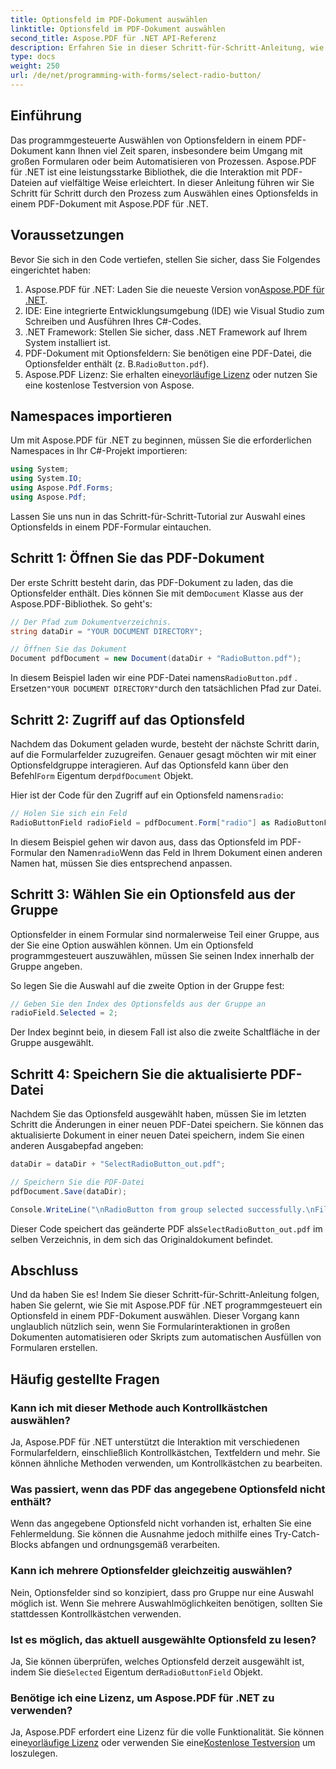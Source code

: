 ```yaml
---
title: Optionsfeld im PDF-Dokument auswählen
linktitle: Optionsfeld im PDF-Dokument auswählen
second_title: Aspose.PDF für .NET API-Referenz
description: Erfahren Sie in dieser Schritt-für-Schritt-Anleitung, wie Sie mit Aspose.PDF für .NET Optionsfelder in PDF-Dokumenten auswählen. Automatisieren Sie Formularinteraktionen ganz einfach.
type: docs
weight: 250
url: /de/net/programming-with-forms/select-radio-button/
---
```

## Einführung

Das programmgesteuerte Auswählen von Optionsfeldern in einem PDF-Dokument kann Ihnen viel Zeit sparen, insbesondere beim Umgang mit großen Formularen oder beim Automatisieren von Prozessen. Aspose.PDF für .NET ist eine leistungsstarke Bibliothek, die die Interaktion mit PDF-Dateien auf vielfältige Weise erleichtert. In dieser Anleitung führen wir Sie Schritt für Schritt durch den Prozess zum Auswählen eines Optionsfelds in einem PDF-Dokument mit Aspose.PDF für .NET. 

## Voraussetzungen

Bevor Sie sich in den Code vertiefen, stellen Sie sicher, dass Sie Folgendes eingerichtet haben:

1.  Aspose.PDF für .NET: Laden Sie die neueste Version von[Aspose.PDF für .NET](https://releases.aspose.com/pdf/net/).
2. IDE: Eine integrierte Entwicklungsumgebung (IDE) wie Visual Studio zum Schreiben und Ausführen Ihres C#-Codes.
3. .NET Framework: Stellen Sie sicher, dass .NET Framework auf Ihrem System installiert ist.
4.  PDF-Dokument mit Optionsfeldern: Sie benötigen eine PDF-Datei, die Optionsfelder enthält (z. B.`RadioButton.pdf`).
5.  Aspose.PDF Lizenz: Sie erhalten eine[vorläufige Lizenz](https://purchase.aspose.com/temporary-license/) oder nutzen Sie eine kostenlose Testversion von Aspose.

## Namespaces importieren

Um mit Aspose.PDF für .NET zu beginnen, müssen Sie die erforderlichen Namespaces in Ihr C#-Projekt importieren:

```csharp
using System;
using System.IO;
using Aspose.Pdf.Forms;
using Aspose.Pdf;
```

Lassen Sie uns nun in das Schritt-für-Schritt-Tutorial zur Auswahl eines Optionsfelds in einem PDF-Formular eintauchen.

## Schritt 1: Öffnen Sie das PDF-Dokument

 Der erste Schritt besteht darin, das PDF-Dokument zu laden, das die Optionsfelder enthält. Dies können Sie mit dem`Document` Klasse aus der Aspose.PDF-Bibliothek. So geht's:

```csharp
// Der Pfad zum Dokumentverzeichnis.
string dataDir = "YOUR DOCUMENT DIRECTORY";

// Öffnen Sie das Dokument
Document pdfDocument = new Document(dataDir + "RadioButton.pdf");
```

 In diesem Beispiel laden wir eine PDF-Datei namens`RadioButton.pdf` . Ersetzen`"YOUR DOCUMENT DIRECTORY"`durch den tatsächlichen Pfad zur Datei.

## Schritt 2: Zugriff auf das Optionsfeld

 Nachdem das Dokument geladen wurde, besteht der nächste Schritt darin, auf die Formularfelder zuzugreifen. Genauer gesagt möchten wir mit einer Optionsfeldgruppe interagieren. Auf das Optionsfeld kann über den Befehl`Form` Eigentum der`pdfDocument` Objekt.

 Hier ist der Code für den Zugriff auf ein Optionsfeld namens`radio`:

```csharp
// Holen Sie sich ein Feld
RadioButtonField radioField = pdfDocument.Form["radio"] as RadioButtonField;
```

 In diesem Beispiel gehen wir davon aus, dass das Optionsfeld im PDF-Formular den Namen`radio`Wenn das Feld in Ihrem Dokument einen anderen Namen hat, müssen Sie dies entsprechend anpassen.

## Schritt 3: Wählen Sie ein Optionsfeld aus der Gruppe

Optionsfelder in einem Formular sind normalerweise Teil einer Gruppe, aus der Sie eine Option auswählen können. Um ein Optionsfeld programmgesteuert auszuwählen, müssen Sie seinen Index innerhalb der Gruppe angeben. 

So legen Sie die Auswahl auf die zweite Option in der Gruppe fest:

```csharp
// Geben Sie den Index des Optionsfelds aus der Gruppe an
radioField.Selected = 2;
```

 Der Index beginnt bei`0`, in diesem Fall ist also die zweite Schaltfläche in der Gruppe ausgewählt.

## Schritt 4: Speichern Sie die aktualisierte PDF-Datei

Nachdem Sie das Optionsfeld ausgewählt haben, müssen Sie im letzten Schritt die Änderungen in einer neuen PDF-Datei speichern. Sie können das aktualisierte Dokument in einer neuen Datei speichern, indem Sie einen anderen Ausgabepfad angeben:

```csharp
dataDir = dataDir + "SelectRadioButton_out.pdf";

// Speichern Sie die PDF-Datei
pdfDocument.Save(dataDir);

Console.WriteLine("\nRadioButton from group selected successfully.\nFile saved at " + dataDir);
```

 Dieser Code speichert das geänderte PDF als`SelectRadioButton_out.pdf` im selben Verzeichnis, in dem sich das Originaldokument befindet.

## Abschluss

Und da haben Sie es! Indem Sie dieser Schritt-für-Schritt-Anleitung folgen, haben Sie gelernt, wie Sie mit Aspose.PDF für .NET programmgesteuert ein Optionsfeld in einem PDF-Dokument auswählen. Dieser Vorgang kann unglaublich nützlich sein, wenn Sie Formularinteraktionen in großen Dokumenten automatisieren oder Skripts zum automatischen Ausfüllen von Formularen erstellen.

## Häufig gestellte Fragen

### Kann ich mit dieser Methode auch Kontrollkästchen auswählen?  
Ja, Aspose.PDF für .NET unterstützt die Interaktion mit verschiedenen Formularfeldern, einschließlich Kontrollkästchen, Textfeldern und mehr. Sie können ähnliche Methoden verwenden, um Kontrollkästchen zu bearbeiten.

### Was passiert, wenn das PDF das angegebene Optionsfeld nicht enthält?  
Wenn das angegebene Optionsfeld nicht vorhanden ist, erhalten Sie eine Fehlermeldung. Sie können die Ausnahme jedoch mithilfe eines Try-Catch-Blocks abfangen und ordnungsgemäß verarbeiten.

### Kann ich mehrere Optionsfelder gleichzeitig auswählen?  
Nein, Optionsfelder sind so konzipiert, dass pro Gruppe nur eine Auswahl möglich ist. Wenn Sie mehrere Auswahlmöglichkeiten benötigen, sollten Sie stattdessen Kontrollkästchen verwenden.

### Ist es möglich, das aktuell ausgewählte Optionsfeld zu lesen?  
 Ja, Sie können überprüfen, welches Optionsfeld derzeit ausgewählt ist, indem Sie die`Selected` Eigentum der`RadioButtonField` Objekt.

### Benötige ich eine Lizenz, um Aspose.PDF für .NET zu verwenden?  
 Ja, Aspose.PDF erfordert eine Lizenz für die volle Funktionalität. Sie können eine[vorläufige Lizenz](https://purchase.aspose.com/temporary-license/) oder verwenden Sie eine[Kostenlose Testversion](https://releases.aspose.com/) um loszulegen.